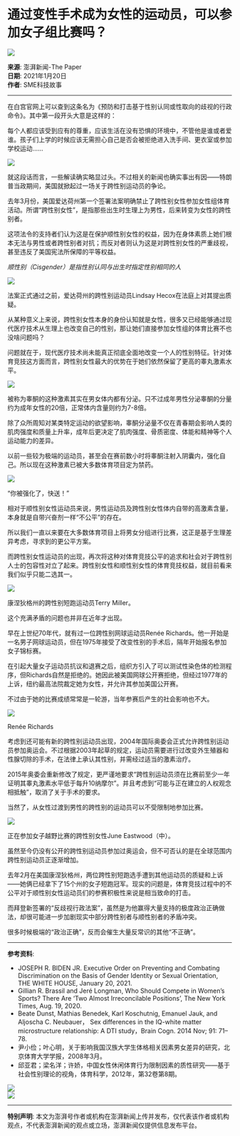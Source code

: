 # 通过变性手术成为女性的运动员，可以参加女子组比赛吗？

![](https://image.thepaper.cn/publish/interaction/image/3/325/195.jpg)

**来源**: 澎湃新闻-The Paper  
**日期**: 2021年1月20日  
**作者**: SME科技故事

---

在白宫官网上可以查到这条名为《预防和打击基于性别认同或性取向的歧视的行政命令》。其中第一段开头大意是这样的：

每个人都应该受到应有的尊重，应该生活在没有恐惧的环境中，不管他是谁或者爱谁。孩子们上学的时候应该无需担心自己是否会被拒绝进入洗手间、更衣室或参加学校运动……

![](https://imagepphcloud.thepaper.cn/pph/image/110/850/325.jpg)

就这段话而言，一些解读确实略显过头。不过相关的新闻也确实事出有因——特朗普当政期间，美国就掀起过一场关于跨性别运动员的争论。

去年3月份，美国爱达荷州第一个签署法案明确禁止了跨性别女性参加女性组体育活动。所谓“跨性别女性”，是指那些出生时生理上为男性，后来转变为女性的跨性别者。

这项法令的支持者们认为这是在保护顺性别女性的权益，因为在身体素质上她们根本无法与男性或者跨性别者对抗；而反对者则认为这是对跨性别女性的严重歧视，甚至违反了美国宪法所保障的平等权益。

*顺性别（Cisgender）是指性别认同与出生时指定性别相同的人*

![](https://imagepphcloud.thepaper.cn/pph/image/110/850/333.jpg)

法案正式通过之前，爱达荷州的跨性别运动员Lindsay Hecox在法庭上对其提出质疑。

从某种意义上来说，跨性别女性本身的身份认知就是女性，很多又已经能够通过现代医疗技术从生理上也改变自己的性别，那让她们直接参加女性组的体育比赛不也没啥问题吗？

问题就在于，现代医疗技术尚未能真正彻底全面地改变一个人的性别特征。针对体育竞技这方面而言，跨性别女性最大的优势在于她们依然保留了更高的睾丸激素水平。

![](https://imagepphcloud.thepaper.cn/pph/image/110/850/336.jpg)

被称为睾酮的这种激素其实在男女体内都有分泌。只不过成年男性分泌睾酮的分量约为成年女性的20倍，正常体内含量则约为7-8倍。

除了众所周知对某类特定运动的欲望影响，睾酮分泌量不仅在青春期会影响人类的肌肉强度和质量上升率，成年后更决定了肌肉强度、骨质密度、体能和精神等个人运动能力的差异。

以前一些较为极端的运动员，甚至会在赛前数小时将睾酮注射入阴囊内，强化自己。所以现在这种激素已被大多数体育项目定为禁药。

![](https://imagepphcloud.thepaper.cn/pph/image/110/850/346.jpg)

“你被强化了，快送！”

相对于顺性别女性运动员来说，男性运动员及跨性别女性体内自带的高激素含量，本身就是自带兴奋剂一样“不公平”的存在。

所以我们一直以来要在大多数体育项目上将男女分组进行比赛，这正是基于生理差异考虑，寻求到的更公平方案。

而跨性别女性运动员的出现，再次将这种对体育竞技公平的追求和社会对于跨性别人士的包容性对立了起来。跨性别女性和顺性别女性的体育竞技权益，就目前看来我们似乎只能二选其一。

![](https://imagepphcloud.thepaper.cn/pph/image/110/850/351.jpg)

康涅狄格州的跨性别短跑运动员Terry Miller。

这个充满矛盾的问题也并非在近年才出现。

早在上世纪70年代，就有过一位跨性别网球运动员Renée Richards。他一开始是一名男子网球运动员，但在1975年接受了改变性别的手术后，隔年开始报名参加女子锦标赛。

在引起大量女子运动员抗议和退赛之后，组织方引入了可以测试性染色体的检测程序，但Richards自然是拒绝的。她因此被美国网球公开赛拒绝，但经过1977年的上诉，纽约最高法院裁定她为女性，并允许其参加美国公开赛。

不过由于她的比赛成绩常常是一轮游，当年参赛后产生的社会影响也不大。

![](https://imagepphcloud.thepaper.cn/pph/image/110/850/353.jpg)

Renée Richards

考虑到还可能有新的跨性别运动员出现，2004年国际奥委会正式允许跨性别运动员参加奥运会。不过根据2003年起草的规定，运动员需要进行过改变外生殖器和性腺切除的手术，在法律上承认其性别，并需经过适当的激素治疗。

2015年奥委会重新修改了规定，更严谨地要求“跨性别运动员须在比赛前至少一年证明其睾丸激素水平低于每升10纳摩尔”。并且考虑到“可能与正在建立的人权观念相抵触”，取消了关于手术的要求。

当然了，从女性过渡到男性的跨性别的运动员可以不受限制地参加比赛。

![](https://imagepphcloud.thepaper.cn/pph/image/110/850/360.jpg)

正在参加女子越野比赛的跨性别女性June Eastwood（中）。

虽然至今仍没有公开的跨性别运动员参加过奥运会，但不可否认的是在全球范围内跨性别运动员正逐渐增加。

去年2月在美国康涅狄格州，两位跨性别短跑选手遭到其他运动员的质疑和上诉——她俩已经拿下了15个州的女子短跑冠军。现实的问题是，体育竞技过程中的不公平对于顺性别女性运动员们的参赛积极性来说是相当致命的打击。

而拜登新签署的“反歧视行政法案”，虽然是为他赢得大量支持的极度政治正确做法，却很可能进一步加剧现实中部分跨性别者与顺性别者的矛盾冲突。

很多时候极端的“政治正确”，反而会催生大量反常识的其他“不正确”。

---

**参考资料**:

- JOSEPH R. BIDEN JR. Executive Order on Preventing and Combating Discrimination on the Basis of Gender Identity or Sexual Orientation, THE WHITE HOUSE, January 20, 2021.
- Gillian R. Brassil and Jeré Longman, Who Should Compete in Women’s Sports? There Are ‘Two Almost Irreconcilable Positions’, The New York Times, Aug. 19, 2020.
- Beate Dunst, Mathias Benedek, Karl Koschutnig, Emanuel Jauk, and Aljoscha C. Neubauer， Sex differences in the IQ-white matter microstructure relationship: A DTI study，Brain Cogn. 2014 Nov; 91: 71–78.
- 尹小俭；叶心明，关于影响我国汉族大学生体格相关因素男女差异的研究，北京体育大学学报，2008年3月。
- 邱亚君；梁名洋；许娇，中国女性休闲体育行为限制因素的质性研究——基于社会性别理论的视角，体育科学，2012年，第32卷第8期。

![](https://imagepphcloud.thepaper.cn/pph/image/110/850/383.gif)  
![](https://imagepphcloud.thepaper.cn/pph/image/110/850/387.gif)

---

**特别声明**: 本文为澎湃号作者或机构在澎湃新闻上传并发布，仅代表该作者或机构观点，不代表澎湃新闻的观点或立场，澎湃新闻仅提供信息发布平台。